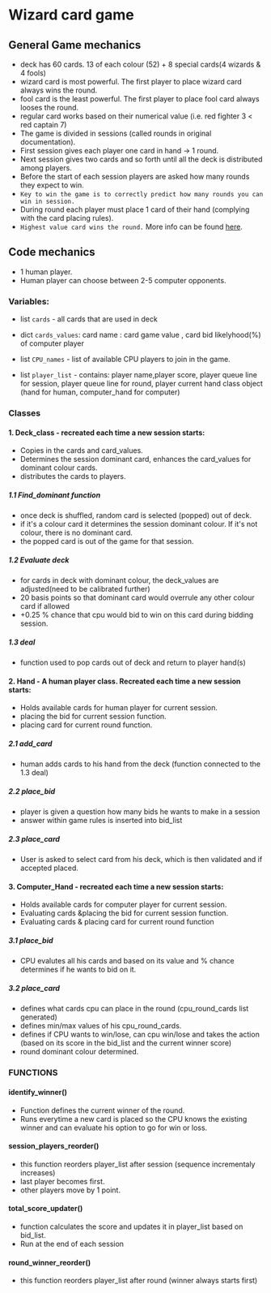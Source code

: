 # Wizard card game

## General Game mechanics

* deck has 60 cards. 13 of each colour (52) + 8 special cards(4 wizards & 4 fools)
* wizard card is most powerful. The first player to place wizard card always wins the round.
* fool card is the least powerful. The first player to place fool card always looses the round.
* regular card works based on their numerical value (i.e. red fighter 3 < red captain 7)
* The game is divided in sessions (called rounds in original documentation). 
* First session gives each player one card in hand -> 1 round. 
* Next session gives two cards and so forth until all the deck is distributed among players.
* Before the start of each session players are asked how many rounds they expect to win.
* `Key to win the game is to correctly predict how many rounds you can win in session.`
* During round each player must place 1 card of their hand (complying with the card placing rules). 
* `Highest value card wins the round.`
More info can be found [here](https://en.wikipedia.org/wiki/Wizard_(card_game)).

## Code mechanics
* 1 human player.
* Human player can choose between 2-5 computer opponents.

### Variables:
* list `cards` - all cards that are used in deck
* dict `cards_values`: card name : card game value , card bid likelyhood(%) of computer player
* list `CPU_names` - list of available CPU players to join in the game.

* list `player_list` - contains: player name,player score, player queue line for session, player queue line for round, player current hand class object (hand for human, computer_hand for computer)

### Classes
#### 1. Deck_class - recreated each time a new session starts: 
 * Copies in the cards and card_values. 
 * Determines the session dominant card, enhances the card_values for dominant colour cards.
 * distributes the cards to players.
 ##### 1.1 Find_dominant function
 * once deck is shuffled, random card is selected (popped) out of deck.
 * if it's a colour card it determines the session dominant colour. If it's not colour, there is no dominant card.
 * the popped card is out of the game for that session.
 ##### 1.2 Evaluate deck
* for cards in deck with dominant colour, the deck_values are adjusted(need to be calibrated further)
* 20 basis points so that dominant card would overrule any other colour card if allowed
* +0.25 % chance that cpu would bid to win on this card during bidding session. 
##### 1.3 deal
* function used to pop cards out of deck and return to player hand(s)

#### 2. Hand - A human player class. Recreated each time a new session starts:
 * Holds available cards for human player for current session.
 * placing the bid for current session function.
 * placing card for current round function.
##### 2.1 add_card
* human adds cards to his hand from the deck (function connected to the 1.3 deal)
##### 2.2 place_bid
* player is given a question how many bids he wants to make in a session
* answer within game rules is inserted into bid_list
##### 2.3 place_card
* User is asked to select card from his deck, which is then validated and if accepted placed.

#### 3. Computer_Hand - recreated each time a new session starts:
 * Holds available cards for computer player for current session.
 * Evaluating cards &placing the bid for current session function.
 * Evaluating cards & placing card for current round function
##### 3.1 place_bid 
 * CPU evalutes all his cards and based on its value and % chance determines if he wants to bid on it.
##### 3.2 place_card
* defines what cards cpu can place in the round (cpu_round_cards list generated)
* defines min/max values of his cpu_round_cards.
* defines if CPU wants to win/lose, can cpu win/lose and takes the action (based on its score in the bid_list and the current winner score)
* round dominant colour determined.

### FUNCTIONS
####  identify_winner()
* Function defines the current winner of the round.
* Runs everytime a new card is placed so the CPU knows the existing winner and can evaluate his option to go for win or loss.

#### session_players_reorder()
* this function reorders player_list after session (sequence incrementaly increases)
* last player becomes first.
* other players move by 1 point.

#### total_score_updater()
* function calculates the score and updates it in player_list based on bid_list.
* Run at the end of each session

#### round_winner_reorder()
* this function reorders player_list after round (winner always starts first)


